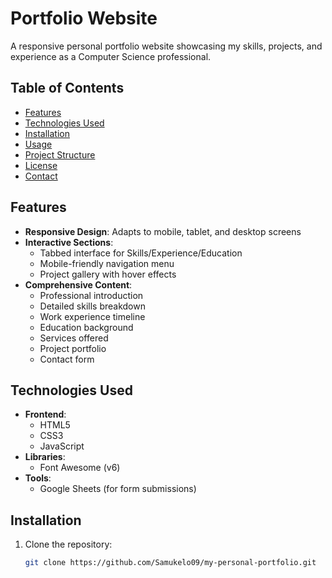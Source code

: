 # Portfolio Website


A responsive personal portfolio website showcasing my skills, projects, and experience as a Computer Science professional.

## Table of Contents
- [Features](#features)
- [Technologies Used](#technologies-used)
- [Installation](#installation)
- [Usage](#usage)
- [Project Structure](#project-structure)
- [License](#license)
- [Contact](#contact)

## Features

- **Responsive Design**: Adapts to mobile, tablet, and desktop screens
- **Interactive Sections**:
  - Tabbed interface for Skills/Experience/Education
  - Mobile-friendly navigation menu
  - Project gallery with hover effects
- **Comprehensive Content**:
  - Professional introduction
  - Detailed skills breakdown
  - Work experience timeline
  - Education background
  - Services offered
  - Project portfolio
  - Contact form

## Technologies Used

- **Frontend**:
  - HTML5
  - CSS3
  - JavaScript
- **Libraries**:
  - Font Awesome (v6)
- **Tools**:
  - Google Sheets (for form submissions)

## Installation

1. Clone the repository:
   ```bash
   git clone https://github.com/Samukelo09/my-personal-portfolio.git
